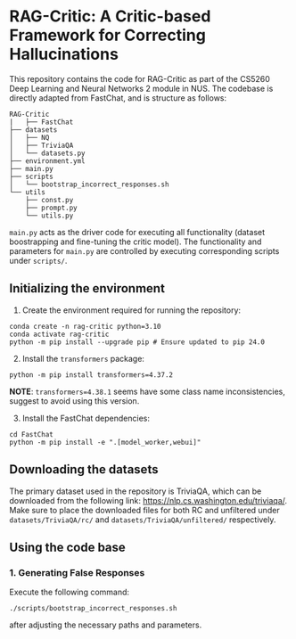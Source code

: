 # RAG-Critic: A Critic-based Framework for Correcting Hallucinations

This repository contains the code for RAG-Critic as part of the CS5260 Deep Learning and Neural Networks 2 module in NUS. The codebase is directly adapted from FastChat, and is structure as follows:

```
RAG-Critic
|   ├── FastChat
├── datasets
│   ├── NQ
│   ├── TriviaQA
│   └── datasets.py
├── environment.yml
├── main.py
├── scripts
│   └── bootstrap_incorrect_responses.sh
└── utils
    ├── const.py
    ├── prompt.py
    └── utils.py
```

`main.py` acts as the driver code for executing all functionality (dataset boostrapping and fine-tuning the critic model). The functionality and parameters for `main.py` are controlled by executing corresponding scripts under `scripts/`.

## Initializing the environment
1. Create the environment required for running the repository:
```
conda create -n rag-critic python=3.10
conda activate rag-critic
python -m pip install --upgrade pip # Ensure updated to pip 24.0
```

2. Install the `transformers` package:
```
python -m pip install transformers=4.37.2
```
**NOTE**: `transformers=4.38.1` seems have some class name inconsistencies, suggest to avoid using this version.

3. Install the FastChat dependencies:
```
cd FastChat
python -m pip install -e ".[model_worker,webui]"
```

## Downloading the datasets
The primary dataset used in the repository is TriviaQA, which can be downloaded from the following link: https://nlp.cs.washington.edu/triviaqa/. Make sure to place the downloaded files for both RC and unfiltered under `datasets/TriviaQA/rc/` and `datasets/TriviaQA/unfiltered/` respectively.

## Using the code base
### 1. Generating False Responses
Execute the following command:
```
./scripts/bootstrap_incorrect_responses.sh
```
after adjusting the necessary paths and parameters.